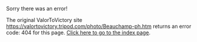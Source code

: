

Sorry there was an error!

The original ValorToVictory site https://valortovictory.tripod.com/photo/Beauchamp-ph.htm returns an error code: 404 for this page. [Click here to go to the index page](../index.md).